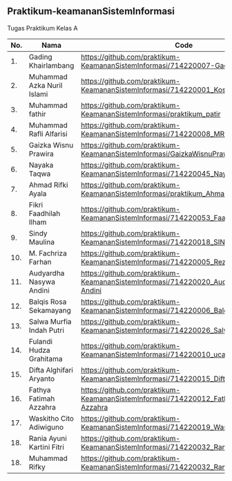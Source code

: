 ## Praktikum-keamananSistemInformasi

Tugas Praktikum Kelas A

|No.| Nama      | Code | Deploy Github |
| ------ | ------ | ------ | ------ |
| 1. | Gading Khairlambang | https://github.com/praktikum-KeamananSistemInformasi/714220007-Gading | https://praktikum-keamanansisteminformasi.github.io/714220007-Gading/ |
| 2. | Muhammad Azka Nuril Islami | https://github.com/praktikum-KeamananSistemInformasi/714220001_KostsPlayer | https://praktikum-keamanansisteminformasi.github.io/714220001_KostsPlayer/ |
| 3. | Muhammad fathir | https://github.com/praktikum-KeamananSistemInformasi/praktikum_patir |  |
| 4. | Muhammad Rafli Alfarisi | https://github.com/praktikum-KeamananSistemInformasi/714220008_MRafli | https://praktikum-keamanansisteminformasi.github.io/714220008_MRafli/ |
| 5. | Gaizka Wisnu Prawira | https://github.com/praktikum-KeamananSistemInformasi/GaizkaWisnuPrawira | https://praktikum-keamanansisteminformasi.github.io/GaizkaWisnuPrawira/ |
| 6. | Nayaka Taqwa | https://github.com/praktikum-KeamananSistemInformasi/714220045_NayakaTaqwa | https://praktikum-keamanansisteminformasi.github.io/714220045_NayakaTaqwa/ |
| 7. | Ahmad Rifki Ayala | https://github.com/praktikum-KeamananSistemInformasi/praktikum_AhmadRifkiAyalaa | https://praktikum-keamanansisteminformasi.github.io/praktikum_AhmadRifkiAyala/ |
| 8. | Fikri Faadhilah Ilham | https://github.com/praktikum-KeamananSistemInformasi/714220053_Faad | https://praktikum-keamanansisteminformasi.github.io/714220053_Faad/ |
| 9. | Sindy Maulina | https://github.com/praktikum-KeamananSistemInformasi/714220018_SINDYMAULINA |  |
| 10. | M. Fachriza Farhan | https://github.com/praktikum-KeamananSistemInformasi/714220005_Reza | https://praktikum-keamanansisteminformasi.github.io/714220005_Reza/ |
| 11. | Audyardha Nasywa Andini | https://github.com/praktikum-KeamananSistemInformasi/714220020_Audyardha-Nasywa-Andini | https://praktikum-keamanansisteminformasi.github.io/714220020_Audyardha-Nasywa-Andini/ |
| 12. | Balqis Rosa Sekamayang | https://github.com/praktikum-KeamananSistemInformasi/714220006_Balqisrosa | https://praktikum-keamanansisteminformasi.github.io/714220006_Balqisrosa/ |
| 13. | Salwa Murfia Indah Putri | https://github.com/praktikum-KeamananSistemInformasi/714220026_SalwaMutfiaIndahPutri | https://praktikum-keamanansisteminformasi.github.io/714220026_SalwaMutfiaIndahPutri/ |
| 14. | Fulandi Hudza Grahitama | https://github.com/praktikum-KeamananSistemInformasi/714220010_uca | https://praktikum-keamanansisteminformasi.github.io/714220010_uca/ |
| 15. | Difta Alghifari Aryanto | https://github.com/praktikum-KeamananSistemInformasi/714220015_DiftaAlghifari7th |  |
| 16. | Fathya Fatimah Azzahra | https://github.com/praktikum-KeamananSistemInformasi/714220012_Fathya-Fathimah-Azzahra |  | https://praktikum-keamanansisteminformasi.github.io/714220012_Fathya-Fathimah-Azzahra/ |
| 17. | Waskitho Cito Adiwiguno | https://github.com/praktikum-KeamananSistemInformasi/714220019_Waskitho | https://praktikum-keamanansisteminformasi.github.io/714220019_Waskitho/ |
| 18. | Rania Ayuni Kartini Fitri | https://github.com/praktikum-KeamananSistemInformasi/714220032_RaniaAyuni | https://praktikum-keamanansisteminformasi.github.io/714220032_RaniaAyuni/ |
| 18. | Muhammad Rifky | https://github.com/praktikum-KeamananSistemInformasi/714220032_RaniaAyuni | https://praktikum-keamanansisteminformasi.github.io/714220032_RaniaAyuni/ |
